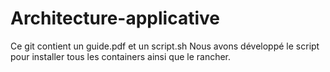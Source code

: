 # Architecture-applicative


Ce git contient un guide.pdf et un script.sh
Nous avons développé le script pour installer tous les containers ainsi que le rancher.


